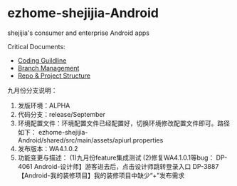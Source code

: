 # ezhome-shejijia-Android
shejijia's consumer and enterprise Android apps

Critical Documents:
* [Coding Guildline](https://wiki.autodesk.com/display/Dragonfly/Coding+Guideline+of+Construction+Platform)
* [Branch Management](https://wiki.autodesk.com/display/Dragonfly/Branch+Management)
* [Repo & Project Structure](https://wiki.autodesk.com/display/Dragonfly/Repo+and+Project+Structure#RepoandProjectStructure-Android)

九月份分支说明：

1. 发版环境：ALPHA 
2. 代码分支：release/September
3. 环境配置文件：环境配置文件已经配置好，切换环境修改配置文件即可。路径如下：
    ezhome-shejijia-Android/shared/src/main/assets/apiurl.properties   
3. 发布版本：WA4.1.0.2
4. 功能变更与描述：
    (1)九月份feature集成测试
    (2)修复WA4.1.0.1等bug：
      DP-4061  Android-设计师】游客进去后，点击设计师跳转登录入口
      DP-3887 【Android-我的装修项目】我的装修项目中缺少“+”发布需求